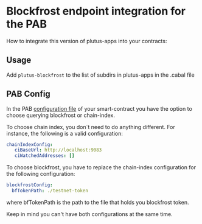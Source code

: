# Blockfrost endpoint integration for the PAB

How to integrate this version of plutus-apps into your contracts:

## Usage

Add `plutus-blockfrost` to the list of subdirs in plutus-apps in the .cabal file

## PAB Config 
 
In the PAB [configuration file](https://github.com/input-output-hk/plutus-apps/blob/main/plutus-pab/test-node/testnet/pab-config.yml) of your smart-contract you have the option to choose querying blockfrost or chain-index.

To choose chain index, you don´t need to do anything different. For instance, the following is a valid configuration:

```yaml
chainIndexConfig:
   ciBaseUrl: http://localhost:9083
   ciWatchedAddresses: []
```

To choose blockfrost, you have to replace the chain-index configuration for the following configuration:

```yaml
blockfrostConfig:
  bfTokenPath: ./testnet-token
```
where bfTokenPath is the path to the file that holds you blockfrost token.

Keep in mind you can't have both configurations at the same time.